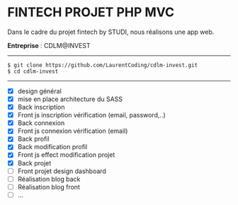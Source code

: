 __FINTECH PROJET PHP MVC__
=====


Dans le cadre du projet fintech by STUDI, nous réalisons une app web.

**Entreprise** : CDLM@INVEST


__________________

```
$ git clone https://github.com/LaurentCoding/cdlm-invest.git
$ cd cdlm-invest
```

--------------

- [X] design général
- [X] mise en place architecture du SASS
- [x] Back inscription
- [x] Front js inscription vérification (email, password,..)
- [x] Back connexion
- [x] Front js connexion vérification (email)
- [x] Back profil
- [x] Back modification profil
- [x] Front js effect modification projet
- [X] Back projet
- [ ] Front projet design dashboard
- [ ] Réalisation blog back
- [ ] Réalisation blog front
- [ ] ...
